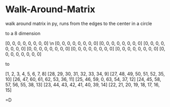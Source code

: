 # Walk-Around-Matrix
walk around matrix in py, runs from the edges to the center in a circle

to a 8 dimension

[0, 0, 0, 0, 0, 0, 0, 0] \n
[0, 0, 0, 0, 0, 0, 0, 0] 
[0, 0, 0, 0, 0, 0, 0, 0] 
[0, 0, 0, 0, 0, 0, 0, 0] 
[0, 0, 0, 0, 0, 0, 0, 0] 
[0, 0, 0, 0, 0, 0, 0, 0] 
[0, 0, 0, 0, 0, 0, 0, 0] 
[0, 0, 0, 0, 0, 0, 0, 0]

to

[1, 2, 3, 4, 5, 6, 7, 8]
[28, 29, 30, 31, 32, 33, 34, 9]
[27, 48, 49, 50, 51, 52, 35, 10]
[26, 47, 60, 61, 62, 53, 36, 11]
[25, 46, 59, 0, 63, 54, 37, 12]
[24, 45, 58, 57, 56, 55, 38, 13]
[23, 44, 43, 42, 41, 40, 39, 14]
[22, 21, 20, 19, 18, 17, 16, 15]

=D
